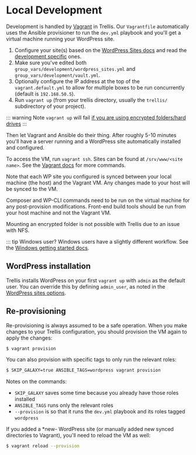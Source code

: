 # Local Development

Development is handled by [Vagrant](https://www.vagrantup.com/) in Trellis. Our `Vagrantfile` automatically uses the Ansible provisioner to run the `dev.yml` playbook and you'll get a virtual machine running your WordPress site.

1. Configure your site(s) based on the [WordPress Sites docs](wordpress-sites.md) and read the [development specific](wordpress-sites.md/#development) ones.
2. Make sure you've edited both `group_vars/development/wordpress_sites.yml` and `group_vars/development/vault.yml`.
3. Optionally configure the IP address at the top of the `vagrant.default.yml` to allow for multiple boxes to be run concurrently (default is `192.168.50.5`).
4. Run `vagrant up` (from your trellis directory, usually the `trellis/` subdirectory of your project).

::: warning Note
`vagrant up` will fail [if you are using encrypted folders/hard drives](https://www.vagrantup.com/docs/synced-folders/nfs.html#other-notes)
:::

Then let Vagrant and Ansible do their thing. After roughly 5-10 minutes you'll have a server running and a WordPress site automatically installed and configured.

To access the VM, run `vagrant ssh`. Sites can be found at `/srv/www/<site name>`. See the [Vagrant docs](https://www.vagrantup.com/docs/cli/) for more commands.

Note that each WP site you configured is synced between your local machine (the host) and the Vagrant VM. Any changes made to your host will be synced to the VM. 

Composer and WP-CLI commands need to be run on the virtual machine for any post-provision modifications. Front-end build tools should be run from your host machine and not the Vagrant VM.

Mounting an encrypted folder is not possible with Trellis due to an issue with NFS. 

::: tip Windows user?
Windows users have a slightly different workflow. See the [Windows getting started docs](../../getting-started/windows.md).

## WordPress installation

Trellis installs WordPress on your first `vagrant up` with `admin` as the default user. You can override this by defining `admin_user`, as noted in the [WordPress sites options](wordpress-sites.md/#options).

## Re-provisioning

Re-provisioning is always assumed to be a safe operation. When you make changes to your Trellis configuration, you should provision the VM again to apply the changes:

```bash
$ vagrant provision
```

You can also provision with specific tags to only run the relevant roles:

```bash
$ SKIP_GALAXY=true ANSIBLE_TAGS=wordpress vagrant provision
```

Notes on the commands: 

- `SKIP_GALAXY` saves some time because you already have those roles installed
- `ANSIBLE_TAGS` runs only the relevant roles
- `--provision` is so that it runs the `dev.yml` playbook and its roles tagged `wordpress`

If you added a *new- WordPress site (or manually added new synced directories to Vagrant), you'll need to reload the VM as well:

```bash
$ vagrant reload --provision
```
